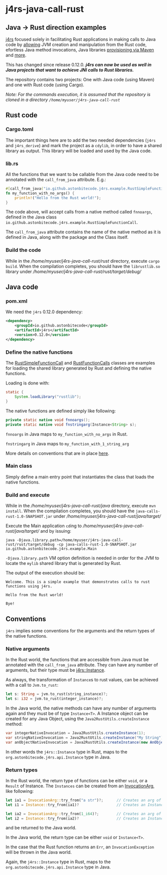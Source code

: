 # j4rs-java-call-rust

## Java -> Rust direction examples

[j4rs](https://github.com/astonbitecode/j4rs) focused solely in facilitating Rust applications in making calls to Java code 
by [allowing](https://github.com/astonbitecode/j4rs#basics) 
JVM creation and manipulation from the Rust code, 
efortless Java method invocations,
Java libraries [provisioning via Maven](https://github.com/astonbitecode/j4rs#Using-Maven-artifacts) 
and [more](https://github.com/astonbitecode/j4rs#features).

This has changed since release 0.12.0. 
***j4rs can now be used as well in Java projects that want to achieve JNI calls to Rust libraries.***

The repository contains two projects: One with Java code (using Maven) and one with Rust code (using Cargo).

*Note: For the commands execution, it is assumed that the repository 
is cloned in a directory `/home/myuser/j4rs-java-call-rust`*

## Rust code

### Cargo.toml
The important things here are to add the two needed dependencies (`j4rs` and `j4rs_derive`) 
and mark the project as a `cdylib`, in order to have a shared library as output. 
This library will be loaded and used by the Java code.

### lib.rs
All the functions that we want to be callable from the Java code need to be annotated with the `call_from_java` attribute.
E.g.:

```rust
#[call_from_java("io.github.astonbitecode.j4rs.example.RustSimpleFunctionCall.fnnoargs")]
fn my_function_with_no_args() {
    println!("Hello from the Rust world!");
}
```

The code above, will accept calls from a native method called `fnnoargs`,
defined in the Java class `io.github.astonbitecode.j4rs.example.RustSimpleFunctionCall`.

The `call_from_java` attribute contains the name of the native method as it is defined in Java, along with the package and the Class itself.

### Build the code

While in the */home/myuser/j4rs-java-call-rust/rust* directory, execute `cargo build`. When the compilation completes, 
you should have the `librustlib.so` library under */home/myuser/j4rs-java-call-rust/rust/target/debug/*

## Java code

### pom.xml
We need the `j4rs` 0.12.0 dependency:

```xml
<dependency>
    <groupId>io.github.astonbitecode</groupId>
    <artifactId>j4rs</artifactId>
    <version>0.12.0</version>
</dependency>
```

### Define the native functions
The [RustSimpleFunctionCall](https://github.com/astonbitecode/j4rs-java-call-rust/blob/master/java/src/main/java/io/github/astonbitecode/j4rs/example/RustSimpleFunctionCall.java) 
and [RustFunctionCalls](https://github.com/astonbitecode/j4rs-java-call-rust/blob/master/java/src/main/java/io/github/astonbitecode/j4rs/example/RustFunctionCalls.java) classes 
are examples for loading the shared library generated by Rust and defining the native functions. 

Loading is done with:
```java
static {
    System.loadLibrary("rustlib");
}
```

The native functions are defined simply like following:
```java
private static native void fnnoargs();
private static native void fnstringarg(Instance<String> s);
```

`fnnoargs` in Java maps to `my_function_with_no_args` in Rust.

`fnstringarg` in Java maps to `my_function_with_1_string_arg`

More details on conventions that are in place [here](#Conventions).

### Main class
Simply define a main entry point that instantiates the class that loads the native functions.

### Build and execute
While in the */home/myuser/j4rs-java-call-rust/java* directory, execute `mvn install`. When the compilation completes, 
you should have the `java-calls-rust-1.0-SNAPSHOT.jar` under */home/myuser/j4rs-java-call-rust/java/target/*

Execute the Main application `cd`ing to */home/myuser/j4rs-java-call-rust/java/target/* and by issuing:

```shell script
java -Djava.library.path=/home/myuser/j4rs-java-call-rust/rust/target/debug -cp java-calls-rust-1.0-SNAPSHOT.jar io.github.astonbitecode.j4rs.example.Main
```

`-Djava.library.path` VM option definition is needed in order for the JVM to locate the `mylib` shared library that is generated by Rust.

The output of the execution should be:
```
Welcome. This is a simple example that demonstrates calls to rust functions using j4rs.

Hello from the Rust world!

Bye!
```

## Conventions

`j4rs` implies some conventions for the arguments and the return types of the native functions.

### Native arguments

In the Rust world, the functions that are accessible from Java must be annotated with the `call_from_java` attribute. 
They can have any number of arguments, but their type must be [j4rs::Instance](https://docs.rs/j4rs/0.12.0/j4rs/struct.Instance.html).

As always, the transformation of `Instance`s to rust values, 
can be achieved with a call to `Jvm.to_rust`:

```rust
let s: String = jvm.to_rust(string_instance)?;
let s: i32 = jvm.to_rust(integer_instance)?;
```

In the Java world, the native methods can have any number of arguments again 
and they must be of type `Instance<T>`. 
A Instance object can be created for any Java Object, 
using the `Java2RustUtils.createInstance` method:

```java
var integerNativeInvocation = Java2RustUtils.createInstance(1);
var stringNativeInvocation = Java2RustUtils.createInstance("My String");
var anObjectNativeInvocation = Java2RustUtils.createInstance(new AnObject());
```

In other words the `j4rs::Instance` type in Rust, 
maps to the `org.astonbitecode.j4rs.api.Instance` type in Java.

### Return types

In the Rust world, the return type of functions can be either `void`, or a `Result` of Instance. 
The `Instances` can be created from an [InvocationArg](https://docs.rs/j4rs/0.12.0/j4rs/enum.InvocationArg.html), 
like following:

```rust
let ia1 = InvocationArg::try_from("a str")?;      // Creates an arg of java.lang.String
let i1 = Instance::try_from(ia1)?				  // Creates an Instance for the ia1 InvocationArg

let ia2 = InvocationArg::try_from(1_i64)?;        // Creates an arg of java.lang.Long
let i2 = Instance::try_from(ia2)?				  // Creates an Instance for the ia1 InvocationArg
```
and be returned to the Java world.

In the Java world, the return type can be either `void` or `Instance<T>`.

In the case that the Rust function returns an `Err`, an `InvocationException` will be thrown in the Java world.

Again, the `j4rs::Instance` type in Rust, maps to the `org.astonbitecode.j4rs.api.Instance` type in Java.
